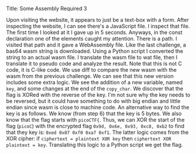 Title: Some Assembly Required 3

Upon visiting the website, it appears to just be a text-box with a form.
After inspecting the website, I can see there's a JavaScript file. I inspect that file. The first time I looked at it I gave up in 5 seconds. Anyways, in the const declaration one of the elements caught my attention. There is a path. I visited that path and it gave a WebAssembly file.
Like the last challenge, a bas64 wasm string is downloaded. Using a Python script I converted the string to an actual wasm file. I translate the wasm file to wat file, then I translate it to pseudo code and analyze the result. Note that this is not C code, it is C-like code.
We use diff to compare the new wasm with the wasm from the previous challenge. We can see that this new version includes some extra logic.
We see the addition of a new variable, named `key`, and some changes at the end of the `copy_char`.
We discover that the flag is XORed with the reverse of the key. I'm not sure why the key needs to be reversed, but it could have something to do with big endian and little endian since wasm is close to machine code.
An alternative way to find the key is as follows.
We know (from step 6) that the key is 5 bytes. We also know that the flag starts with `picoCTF{`. Thus, we can XOR the start of the flag (`picoC`) with the encrypted flag `0x9d, 0x6e, 0x93, 0xc8, 0xb2` to find that they key is: `0xed 0x07 0xf0 0xa7 0xf1`.
The latter logic comes from the XOR cipher: if `ciphertext = plaintext XOR key` then `ciphertext XOR plaintext = key`.
Translating this logic to a Python script we get the flag.
